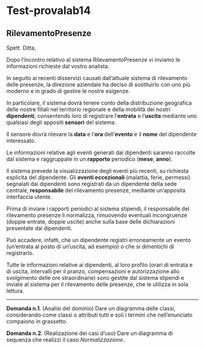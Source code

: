 # Test-provalab14

## RilevamentoPresenze

Spett. Ditta,


Dopo l’incontro relativo al sistema  RilevamentoPresenze vi inviamo le informazioni richieste 
dal vostro analista. 

In  seguito  ai  recenti  disservizi  causati  dall’attuale  sistema  di  rilevamento  delle  presenze,  la 
direzione aziendale ha deciso di sostituirlo con uno più moderno e in grado di gestire le nostre 
esigenze. 

In particolare, il sistema dovrà tenere conto della distribuzione geografica delle nostre 
filiali  nel  territorio  regionale  e  della  mobilità  dei  nostri  **dipendenti**,  consentendo  loro  di 
registrare  l’**entrata**  e  l’**uscita**  mediante  uno  qualsiasi  degli  appositi  **sensori**  del  sistema.  

Il sensore  dovrà rilevare la **data** e l’**ora** dell’**evento** e il  **nome** del  dipendente  interessato. 

Le informazioni  relative  agli  eventi  generati  dai    dipendenti  saranno  raccolte  dal  sistema  e 
raggruppate  in  un  **rapporto**  periodico  (**mese**,  **anno**).  

Il  sistema  prevede  la  visualizzazione degli eventi più recenti, su richiesta esplicita del dipendente. Gli **eventi eccezionali** (malattia, ferie, permessi) segnalati dai dipendenti sono registrati da un dipendente della sede centrale, **responsabile** del rilevamento presenze, mediante un’apposita interfaccia utente.

Prima  di  inviare  i  rapporti  periodici  al  sistema  stipendi,  il  responsabile  del  rilevamento 
presenze  li  normalizza,  rimuovendo  eventuali  incongruenze  (doppie  entrate,  doppie  uscite) 
anche  sulla  base  delle  dichiarazioni  presentate  dai  dipendenti.  

Può  accadere,  infatti,  che  un dipendente registri erroneamente un evento (un’entrata al posto di un’uscita, ad esempio) o che si dimentichi di registrarlo. 

Tutte le informazioni relative ai dipendenti, al loro profilo (orari di entrata e di uscita, intervalli 
per  il  pranzo,  compensazioni  e  autorizzazione  allo  svolgimento  delle  ore  straordinarie)  sono 
gestite dal sistema stipendi e inviate al sistema per il rilevamento delle presenze, che le utilizza 
in sola lettura. 

****

**Domanda n.1**. (Analisi del dominio) Dare un diagramma delle classi, considerando come classi o 
attributi tutti e soli i termini che nell’enunciato compaiono in grassetto. 

**Domanda n.2**. (Realizazione dei casi d’uso) Dare un diagramma di sequenza che realizzi il caso 
*Normalizzazione*. 